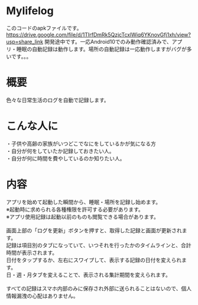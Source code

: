 # Mylifelog

このコードのapkファイルです。https://drive.google.com/file/d/1TIrfDmRk5QzjcTcxlWiq6YKnovGfj1xh/view?usp=share_link
開発途中です。一応Android10でのみ動作確認済みで、アプリ・睡眠の自動記録は動作します。場所の自動記録は一応動作しますがバグが多いです。。。

# 概要
色々な日常生活のログを自動で記録します。

# こんな人に
・子供や高齢の家族がいつどこでなにをしているかが気になる方<br>
・自分が何をしていたか記録しておきたい人。<br>
・自分が何に時間を費やしているのか知りたい人。

# 内容
アプリを始めて起動した瞬間から、睡眠・場所を記録し始めます。<br>
※起動時に求められる各種権限を許可する必要があります。<br>
※アプリ使用記録は起動以前のものも閲覧できる場合があります。<br>
<br>
画面上部の「ログを更新」ボタンを押すと、取得した記録と画面が更新されます。<br>
記録は項目別のタブになっていて、いつそれを行ったかのタイムラインと、合計時間が表示されます。<br>
日付をタップするか、左右にスワイプして、表示する記録の日付を変えられます。<br>
日・週・月タブを変えることで、表示される集計期間を変えられます。<br>
<br>
すべての記録はスマホ内部のみに保存され外部に送られることはないので、個人情報漏洩の心配はありません。
